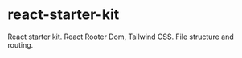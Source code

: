 # react-starter-kit
 React starter kit. React Rooter Dom, Tailwind CSS. File structure and routing.
